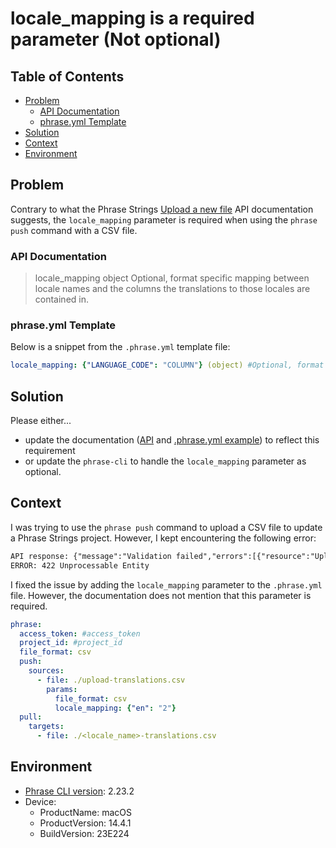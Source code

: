 # locale_mapping is a required parameter (Not optional)


## Table of Contents <!-- omit in toc -->

* [Problem](#problem)
  * [API Documentation](#api-documentation)
  * [phrase.yml Template](#phraseyml-template)
* [Solution](#solution)
* [Context](#context)
* [Environment](#environment)


## Problem

Contrary to what the Phrase Strings [Upload a new file](https://developers.phrase.com/api/#post-/projects/-project_id-/uploads) API documentation suggests, the `locale_mapping` parameter is required when using the `phrase push` command with a CSV file.


### API Documentation

> locale_mapping
> object
> Optional, format specific mapping between locale names and the columns the translations to those locales are contained in.


### phrase.yml Template

Below is a snippet from the `.phrase.yml` template file:

```yaml
locale_mapping: {"LANGUAGE_CODE": "COLUMN"} (object) #Optional, format specific (Excel, CSV) mapping between locale names and the columns the translations to those locales are contained in.
```


## Solution

Please either...
* update the documentation ([API](https://developers.phrase.com/api/#post-/projects/-project_id-/uploads) and [.phrase.yml example](https://support.phrase.com/hc/en-us/articles/5784118494492)) to reflect this requirement
* or update the `phrase-cli` to handle the `locale_mapping` parameter as optional.


## Context

I was trying to use the `phrase push` command to upload a CSV file to update a Phrase Strings project. However, I kept encountering the following error:

```txt
API response: {"message":"Validation failed","errors":[{"resource":"Upload","field":"locale_mapping","message":"You must provide a locale_mapping parameter."}]}
ERROR: 422 Unprocessable Entity
```

I fixed the issue by adding the `locale_mapping` parameter to the `.phrase.yml` file. However, the documentation does not mention that this parameter is required.

```yaml
phrase:
  access_token: #access_token
  project_id: #project_id
  file_format: csv
  push:
    sources:
      - file: ./upload-translations.csv
        params:
          file_format: csv
          locale_mapping: {"en": "2"}
  pull:
    targets:
      - file: ./<locale_name>-translations.csv
```


## Environment

* [Phrase CLI version](https://github.com/phrase/phrase-cli): 2.23.2
* Device:
  * ProductName: macOS
  * ProductVersion: 14.4.1
  * BuildVersion: 23E224
